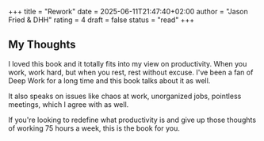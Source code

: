 +++
title = "Rework"
date = 2025-06-11T21:47:40+02:00
author = "Jason Fried & DHH"
rating = 4
draft = false
status = "read"
+++

## My Thoughts

I loved this book and it totally fits into my view on productivity. When you work, work hard, but when you rest, rest without excuse. I've been a fan of Deep Work for a long time and this book talks about it as well.

It also speaks on issues like chaos at work, unorganized jobs, pointless meetings, which I agree with as well.

If you're looking to redefine what productivity is and give up those thoughts of working 75 hours a week, this is the book for you.
